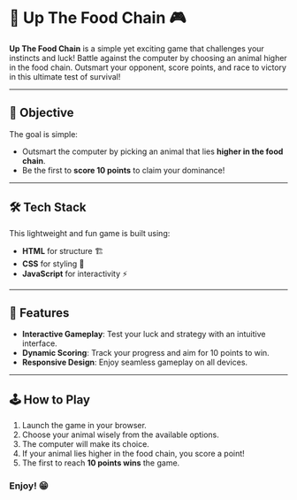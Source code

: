 # 🦁 Up The Food Chain 🎮  
**Up The Food Chain** is a simple yet exciting game that challenges your instincts and luck! Battle against the computer by choosing an animal higher in the food chain. Outsmart your opponent, score points, and race to victory in this ultimate test of survival!  

---

## 🎯 **Objective**  
The goal is simple:  
- Outsmart the computer by picking an animal that lies **higher in the food chain**.  
- Be the first to **score 10 points** to claim your dominance!  

---

## 🛠️ **Tech Stack**  
This lightweight and fun game is built using:  
- **HTML** for structure 🏗️  
- **CSS** for styling 🎨  
- **JavaScript** for interactivity ⚡  

---

## 🚀 **Features**  
- **Interactive Gameplay**: Test your luck and strategy with an intuitive interface.  
- **Dynamic Scoring**: Track your progress and aim for 10 points to win.  
- **Responsive Design**: Enjoy seamless gameplay on all devices.  

---

## 🕹️ **How to Play**  
1. Launch the game in your browser.  
2. Choose your animal wisely from the available options.  
3. The computer will make its choice.  
4. If your animal lies higher in the food chain, you score a point!  
5. The first to reach **10 points wins** the game.

### Enjoy! 😁

